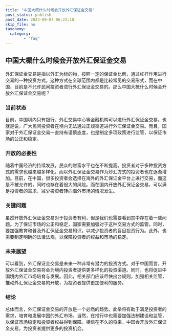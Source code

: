 ```yaml
---
title: "中国大概什么时候会开放外汇保证金交易"
post_status: publish
post_date: 2023-09-07 06:22:10
skip_file: no
taxonomy:
  category:
        - "faq"
---
```


## 中国大概什么时候会开放外汇保证金交易

外汇保证金交易是指以外汇为标的物，按照一定的保证金比例，通过杠杆作用进行交易的一种投资方式。这种方式在全球范围内都是比较常见的交易形式，而在中国，目前是不允许民间投资者进行外汇保证金交易的。那么中国大概什么时候会开放外汇保证金交易呢？

### 当前状态

目前，中国境内只有银行、外汇交易中心等金融机构可以进行外汇保证金交易。也就是说，广大民间投资者在境内无法通过正规渠道进行外汇保证金交易。而且，国家对于外汇保证金交易一直持有谨慎态度，也是制定多项政策进行监管，以保证市场的公正和稳定。

### 开放的必要性

随着中国经济的持续发展，民众的财富水平也在不断提高。投资者对于多种投资方式的需求也越来越多样化，而以外汇保证金交易作为炒汇方式的投资者也在逐渐增加。目前，在中国，很多投资者会选择在海外的外汇保证金平台上进行交易，而这是不被允许的，同时也存在着很大的风险。而在国内开放外汇保证金交易，可以满足投资者的需求，减少投资者转向海外市场的情况发生。

### 关键问题

虽然开放外汇保证金交易对于投资者有利，但是我们也需要看到其中存在着一些问题。为了保证市场的公正和稳定，国家需要加强对于这种交易方式的监管。同时，要加强教育和普及外汇保证金交易知识，以减少投资者的盲目投资行为。此外，也需要制定明确的法律法规，以保障投资者的权益和市场的稳定。

### 未来展望

可以看到，外汇保证金交易是未来一种非常有潜力的投资方式。对于中国而言，开放外汇保证金交易将会为境内投资者提供更多样化的投资渠道。同时，也将促进中国境内外汇市场培育与发展。因此，相关部门应该尽快出台规则，加强相关监管，推动外汇保证金交易的开放，为投资者提供更加便利的服务。

### 结论

总体而言，外汇保证金交易的开放是一个必然的趋势。此举将有助于满足投资者的需求，培育和发展中国的外汇市场。当然，在推行中也需要加强法制建设和监管，以保证市场稳定和投资者权益得到保障。相信在不久的将来，中国会开放外汇保证金交易，为投资者提供更多的投资机会。
